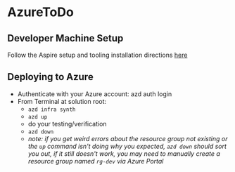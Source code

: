 # AzureToDo

## Developer Machine Setup
Follow the Aspire setup and tooling installation directions [here](https://learn.microsoft.com/en-us/dotnet/aspire/fundamentals/setup-tooling?tabs=visual-studio)

## Deploying to Azure
- Authenticate with your Azure account: azd auth login
- From Terminal at solution root: 
    - `azd infra synth`
    - `azd up`        
    - do your testing/verification
    - `azd down`
    - *note: if you get weird errors about the resource group not existing or the `up` command isn't doing why you expected, `azd down` should sort you out, if it still doesn't work, you may need to manually create a resource group named `rg-dev` via Azure Portal*
